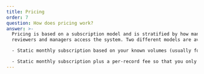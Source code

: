 ```yaml
---
title: Pricing
order: 7
question: How does pricing work?
answer: >-
  Pricing is based on a subscription model and is stratified by how many
  reviewers and managers access the system. Two different models are available:

  - Static monthly subscription based on your known volumes (usually for hospital systems)

  - Static monthly subscription plus a per-record fee so that you only pay for what you use (usually for firms who have variable work from month to month)
---
```

